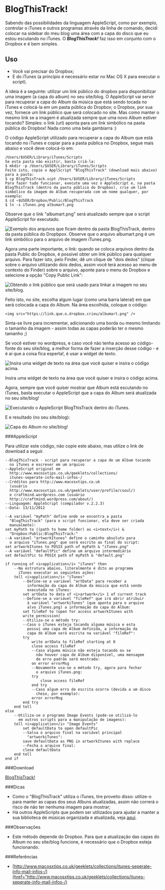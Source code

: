 # BlogThisTrack!

Sabendo das possibilidades da linguagem AppleScript, como por exemplo, controlar o iTunes e outros programas através da linha de comando, decidi colocar na sidebar do meu blog uma área com a capa do disco que eu estou escutando no iTunes. O ***BlogThisTrack!*** faz isso em conjunto com o Dropbox e é bem simples.

## Uso
- Você vai precisar do Dropbox;
- E do iTunes (a princípio é necessário estar no Mac OS X para executar o script).

A ideia é a seguinte: utilizar um link público do dropbox para disponibilizar uma imagem (a capa do album) no seu site/blog. O AppleScript vai servir para recuperar a capa do Album da música que está sendo tocada no iTunes e colocá-la em um pasta pública do Dropbox; o Dropbox, por sua vez, fornece um link público que será colocado no site. Mas como manter o mesmo link se a imagem é atualizada sempre que uma novo Album estiver tocando? Simples: o link (url) aponta para um link simbólico na pasta pública do Dropbox! Nada como uma bela gambiarra :)

O código AppleScript utilizado para recuperar a capa do Album que está tocando no iTunes e copiar para a pasta pública no Dropbox, segue mais abaixo e você deve colocá-lo em:

```
/Users/$USER/Library/iTunes/Scripts
Se esta pasta não existir, basta criá-la:
$ mkdir -p /Users/$USER/Library/iTunes/Scripts
Feito isto, copie o ApplScript "BlogThisTrack" (download mais abaixo) para a pasta:
$ cp BlogThisTrack.scpt /Users/$USER/Library/iTunes/Scripts
Para fazer tudo funcionar, execute uma vez o AppleScript e, na pasta BlogThisTrack (dentro da pasta pública do Dropbox), crie um link simbólico da imagem do Album recuperada com um nome qualquer, por exemplo:
$ cd ~$USER/Dropbox/Public/BlogThisTrack
$ ln -s iTunes.png albumart.png
```

Observe que o link "albumart.png" será atualizado sempre que o script AppleScript for executado.

![Exemplo dos arquivos que ficam dentro da pasta BlogThisTrack, dentro da pasta pública do Dropbpox. Observe que o arquivo albumart.png é um link simbólico para o arquivo de imagem iTunes.png.](http://craftmind.files.wordpress.com/2012/11/screen-shot-2012-11-13-at-7-18-01-pm.png)

Agora uma parte importante, o link: quando se coloca arquivos dentro da pasta Public do Dropbox, é possível obter um link público para qualquer arquivo. Para fazer isto, pelo Finder, dê um clique de "dois dedos" (clique sobre o arquivo utilizando dois dedos, assim você terá acesso ao menu de contexto do Finder) sobre o arquivo, aponte para o menu do Dropbox e selecione a opção "Copy Public Link":

![Obtendo o link público que será usado para linkar a imagem no seu site/blog.](http://craftmind.files.wordpress.com/2012/11/screen-shot-2012-11-13-at-8-09-44-pm.png)

Feito isto, no site, escolha algum lugar (como uma barra lateral) em que será colocada a capa do Album. Na área escolhida, coloque o código:

```
<img src="https://link.que.o.dropbox.criou/albumart.png" />
```

Sinta-se livre para incrementar, adicionando uma borda ou mesmo limitando o tamanho da imagem - assim todas as capas poderão ter o mesmo tamanho ;)

Se você estiver no wordpress, e caso você não tenha acesso ao código-fonte do seu site/blog, a melhor forma de fazer a inserção desse código - e é aí que a coisa fica esperta!, é usar a widget de texto.

![Insira uma widget de texto na área que você quiser e insira o código acima.](http://craftmind.files.wordpress.com/2012/11/screen-shot-2012-11-13-at-7-14-16-pm.png)

Insira uma widget de texto na área que você quiser e insira o código acima.

Agora, sempre que você quiser mostrar que Album está escutando no iTunes, basta executar o AppleScript que a capa do Album será atualizada no seu site/blog!

![Executando o AppleScript BlogThisTrack dentro do iTunes.](http://craftmind.files.wordpress.com/2012/11/screen-shot-2012-11-13-at-7-08-29-pm.png)

E e resultado (no seu site/blog):

![Capa do Album no site/blog!](http://craftmind.files.wordpress.com/2012/11/screen-shot-2012-11-13-at-7-13-39-pm.png)

###AppleScript

Para utilizar este código, não copie este abaixo, mas utilize o link de download a seguir.

```
--BlogThisTrack - script para recuperar a capa de um Album tocando 
  no iTunes e escrever em um arquivo
--AppleScript original em 
  http://www.macosxtips.co.uk/geeklets/collections/
  itunes-seperate-info-mail-infos-/
--Créditos para http://www.macosxtips.co.uk 
  (usuário 
  http://www.macosxtips.co.uk/geeklets/user/profile/csoul/) 
  e craftmind.wordpress.com (usuário 
  http://craftmind.wordpress.com/about/)
--Linguagem: AppleScript (compilador v.2.2.3)
--Data: 13/11/2012

--A variável "myPath" define onde se encontra a pasta 
  "BlogThisTrack" (para o script funcionar, ela deve ser criada 
  manualmete):
set myPath to ((path to home folder) as <i>text</i>) & 
  "Dropbox:Public:BlogThisTrack:"
--A variável "artworkItunes" define o caminho absoluto para 
  o arquivo "iTunes.png" que será escrito ao final do script:
set artworkItunes to POSIX path of myPath & "iTunes.png"
--A variável "defaultPic" define um arquivo intermediário
set defaultPic to POSIX path of myPath & "default.png"

if running of <i>application</i> "iTunes" then
    --Na estrutura abaixo, literalmente é dito ao programa 
      iTunes executar as seguintes ações:
    tell <i>application</i> "iTunes"
        --Define-se a variável "artData" para receber a 
          informação da capa do Album da música que está sendo 
          executada no iTunes:
        set artData to data of <i>artwork</i> 1 of current track
        --Define-se a variável "fileRef" que irá abrir atribuir
          à variável "artworkiTunes" (que aponta para o arquivo
          alvo iTunes.png) a informação da capa do Album:
        set fileRef to (open for access artworkItunes with 
        write permission)
        --Utiliza-se o método try:
        --Caso o iTunes esteja tocando alguma música e esta
          possui uma capa de Album definida, a informação da 
          capa do Album será escrita na variável "fileRef":
        try
            write artData to fileRef starting at 0
            close access fileRef
            --Caso alguma música não esteja tocando ou se
              não houver capa de Album disponível, uma mensagem
              de erro padrão será mostrada:
            on error errorMsg
            --Novamente usa-se o método try, agora para fechar 
              o arquivo iTunes.png:
            try
                close access fileRef
            end try
            --Caso algum erro de escrita ocorra (devida a um disco 
              cheio, por exemplo):
            error errorMsg
        end try
    end tell
else
    --Utiliza-se o programa Image Events (pode-se utilizá-lo 
      em outros scripts para a manipulação de imagens):
    tell <i>application</i> "Image Events"
        set defaultData to open defaultPic
        --Salva o arquivo final na variável principal 
          "artworkiTunes":
        save defaultData as PNG in artworkItunes with replace
        --Fecha o arquivo final:
        close defaultData
    end tell
end if

```

###Download

[BlogThisTrack!](https://dl.dropbox.com/u/1029421/BlogThisTrack/BlogThisTrack-v0.1.scpt)

###Dicas
* Como o "BlogThisTrack" utiliza o iTunes, tire proveito disso: utilize-o para manter as capas dos seus Albuns atualizadas, assim não correrá o risco de não ter nenhuma imagem para mostrar;
* Há outros AppleScripts que podem ser utilizados para ajudar a manter a sua biblioteca de músicas organizada e atualizada, veja [aqui](http://dougscripts.com/itunes/).

###Observações
* Este método depende do Dropbox. Para que a atualização das capas do Album no seu site/blog funcione, é necessário que o Dropbox esteja funcionando.

###Referências
* [http://www.macosxtips.co.uk/geeklets/collections/itunes-seperate-info-mail-infos-/](href="http://www.macosxtips.co.uk/geeklets/collections/itunes-seperate-info-mail-infos-/)